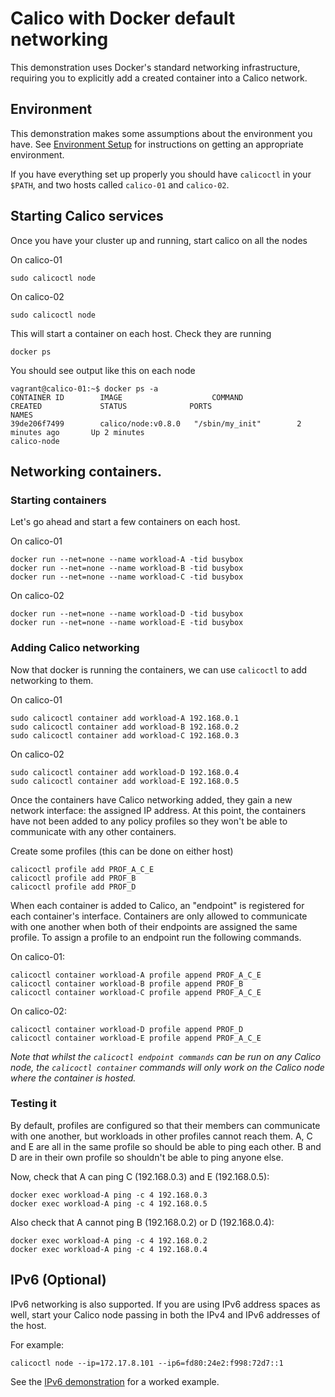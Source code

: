 # Calico with Docker default networking

This demonstration uses Docker's standard networking infrastructure, requiring you to explicitly add a created container into a Calico network.

## Environment
This demonstration makes some assumptions about the environment you have.
See [Environment Setup](EnvironmentSetup.md) for instructions on getting an 
appropriate environment.

If you have everything set up properly you should have `calicoctl` in your 
`$PATH`, and two hosts called `calico-01` and `calico-02`.


## Starting Calico services<a id="calico-services"></a>

Once you have your cluster up and running, start calico on all the nodes

On calico-01

    sudo calicoctl node

On calico-02

    sudo calicoctl node

This will start a container on each host. Check they are running

    docker ps

You should see output like this on each node

    vagrant@calico-01:~$ docker ps -a
    CONTAINER ID        IMAGE                    COMMAND                CREATED             STATUS              PORTS                                            NAMES
    39de206f7499        calico/node:v0.8.0   "/sbin/my_init"        2 minutes ago       Up 2 minutes                                                         calico-node

## Networking containers.

### Starting containers
Let's go ahead and start a few containers on each host.

On calico-01

    docker run --net=none --name workload-A -tid busybox
    docker run --net=none --name workload-B -tid busybox
    docker run --net=none --name workload-C -tid busybox

On calico-02

    docker run --net=none --name workload-D -tid busybox
    docker run --net=none --name workload-E -tid busybox

### Adding Calico networking
Now that docker is running the containers, we can use `calicoctl` to add 
networking to them.

On calico-01

    sudo calicoctl container add workload-A 192.168.0.1
    sudo calicoctl container add workload-B 192.168.0.2
    sudo calicoctl container add workload-C 192.168.0.3

On calico-02

    sudo calicoctl container add workload-D 192.168.0.4
    sudo calicoctl container add workload-E 192.168.0.5
    
Once the containers have Calico networking added, they gain a new network 
interface: the assigned IP address. At this point, the containers have not 
been added to any policy profiles so they won't be able to communicate with 
any other containers.

Create some profiles (this can be done on either host)

    calicoctl profile add PROF_A_C_E
    calicoctl profile add PROF_B
    calicoctl profile add PROF_D

When each container is added to Calico, an "endpoint" is registered for each 
container's interface. Containers are only allowed to communicate with one 
another when both of their endpoints are assigned the same profile. To assign 
a profile to an endpoint run the following commands.

On calico-01:
    
    calicoctl container workload-A profile append PROF_A_C_E
    calicoctl container workload-B profile append PROF_B
    calicoctl container workload-C profile append PROF_A_C_E

On calico-02:

    calicoctl container workload-D profile append PROF_D
    calicoctl container workload-E profile append PROF_A_C_E

*Note that whilst the `calicoctl endpoint commands` can be run on any Calico 
 node, the `calicoctl container` commands will only work on the Calico node 
 where the container is hosted.*


### Testing it
By default, profiles are configured so that their members can communicate with 
one another, but workloads in other profiles cannot reach them. A, C and E are 
all in the same profile so should be able to ping each other.  B and D are in 
their own profile so shouldn't be able to ping anyone else.
    
Now, check that A can ping C (192.168.0.3) and E (192.168.0.5):

    docker exec workload-A ping -c 4 192.168.0.3
    docker exec workload-A ping -c 4 192.168.0.5

Also check that A cannot ping B (192.168.0.2) or D (192.168.0.4):

    docker exec workload-A ping -c 4 192.168.0.2
    docker exec workload-A ping -c 4 192.168.0.4

## IPv6 (Optional)

IPv6 networking is also supported.  If you are using IPv6 address spaces as
well, start your Calico node passing in both the IPv4 and IPv6 addresses of
the host.

For example:

    calicoctl node --ip=172.17.8.101 --ip6=fd80:24e2:f998:72d7::1

See the [IPv6 demonstration](DemonstrationIPv6.md) for a worked example.
